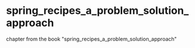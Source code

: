 # spring_recipes_a_problem_solution_approach
chapter from the book "spring_recipes_a_problem_solution_approach"
